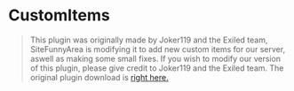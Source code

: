 # CustomItems
> This plugin was originally made by Joker119 and the Exiled team, SiteFunnyArea is modifying it to add new custom items for our server, aswell as making some small fixes. If you wish to modify our version of this plugin, please give credit to Joker119 and the Exiled team. The original plugin download is [right here.](https://github.com/Exiled-Team/CustomItems)

